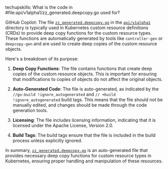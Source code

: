 techupskills: What is the code in #file:api/v1alpha1/zz_generated.deepcopy.go used for?

GitHub Copilot: The file [`zz_generated.deepcopy.go`](command:_github.copilot.openRelativePath?%5B%7B%22scheme%22%3A%22file%22%2C%22authority%22%3A%22%22%2C%22path%22%3A%22%2Fworkspaces%2Fop-new%2Fapi%2Fv1alpha1%2Fzz_generated.deepcopy.go%22%2C%22query%22%3A%22%22%2C%22fragment%22%3A%22%22%7D%5D "/workspaces/op-new/api/v1alpha1/zz_generated.deepcopy.go") in the [`api/v1alpha1`](command:_github.copilot.openRelativePath?%5B%7B%22scheme%22%3A%22file%22%2C%22authority%22%3A%22%22%2C%22path%22%3A%22%2Fworkspaces%2Fop-new%2Fapi%2Fv1alpha1%22%2C%22query%22%3A%22%22%2C%22fragment%22%3A%22%22%7D%5D "/workspaces/op-new/api/v1alpha1") directory is typically used in Kubernetes custom resource definitions (CRDs) to provide deep copy functions for the custom resource types. These functions are automatically generated by tools like `controller-gen` or `deepcopy-gen` and are used to create deep copies of the custom resource objects.

Here's a breakdown of its purpose:

1. **Deep Copy Functions**: The file contains functions that create deep copies of the custom resource objects. This is important for ensuring that modifications to copies of objects do not affect the original objects.

2. **Auto-Generated Code**: The file is auto-generated, as indicated by the `//go:build !ignore_autogenerated` and `// +build !ignore_autogenerated` build tags. This means that the file should not be manually edited, and changes should be made through the code generation tools.

3. **Licensing**: The file includes licensing information, indicating that it is licensed under the Apache License, Version 2.0.

4. **Build Tags**: The build tags ensure that the file is included in the build process unless explicitly ignored.

In summary, [`zz_generated.deepcopy.go`](command:_github.copilot.openRelativePath?%5B%7B%22scheme%22%3A%22file%22%2C%22authority%22%3A%22%22%2C%22path%22%3A%22%2Fworkspaces%2Fop-new%2Fapi%2Fv1alpha1%2Fzz_generated.deepcopy.go%22%2C%22query%22%3A%22%22%2C%22fragment%22%3A%22%22%7D%5D "/workspaces/op-new/api/v1alpha1/zz_generated.deepcopy.go") is an auto-generated file that provides necessary deep copy functions for custom resource types in Kubernetes, ensuring proper handling and manipulation of these resources.

